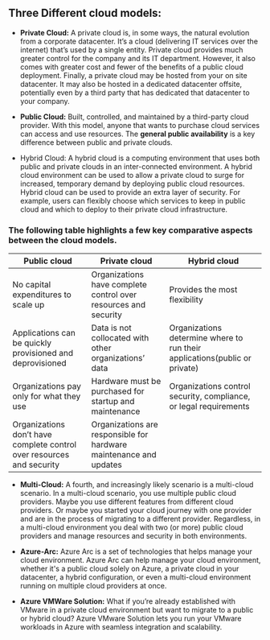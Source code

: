## Three Different cloud models:

- **Private Cloud:** 
	A private cloud is, in some ways, the natural evolution from a corporate datacenter. It’s a cloud (delivering IT services over the internet) that’s used by a single entity. Private cloud provides much greater control for the company and its IT department. However, it also comes with greater cost and fewer of the benefits of a public cloud deployment. Finally, a private cloud may be hosted from your on site datacenter. It may also be hosted in a dedicated datacenter offsite, potentially even by a third party that has dedicated that datacenter to your company.

- **Public Cloud:**
	Built, controlled, and maintained by a third-party cloud provider. With this model, anyone that wants to purchase cloud services can access and use resources. The **general public availability** is a key difference between public and private clouds.

- Hybrid Cloud:
	A hybrid cloud is a computing environment that uses both public and private clouds in an inter-connected environment. A hybrid cloud environment can be used to allow a private cloud to surge for increased, temporary demand by deploying public cloud resources. Hybrid cloud can be used to provide an extra layer of security. For example, users can flexibly choose which services to keep in public cloud and which to deploy to their private cloud infrastructure.

### The following table highlights a few key comparative aspects between the cloud models.

| **Public cloud**                                                      | **Private cloud**                                                  | **Hybrid cloud**                                                           |
| --------------------------------------------------------------------- | ------------------------------------------------------------------ | -------------------------------------------------------------------------- |
| No capital expenditures to scale up                                   | Organizations have complete control over resources and security    | Provides the most flexibility                                              |
| Applications can be quickly provisioned and deprovisioned             | Data is not collocated with other organizations’ data              | Organizations determine where to run their applications(public or private) |
| Organizations pay only for what they use                              | Hardware must be purchased for startup and maintenance             | Organizations control security, compliance, or legal requirements          |
| Organizations don’t have complete control over resources and security | Organizations are responsible for hardware maintenance and updates |                                                                            |

- **Multi-Cloud:** 
	A fourth, and increasingly likely scenario is a multi-cloud scenario. In a multi-cloud scenario, you use multiple public cloud providers. Maybe you use different features from different cloud providers. Or maybe you started your cloud journey with one provider and are in the process of migrating to a different provider. Regardless, in a multi-cloud environment you deal with two (or more) public cloud providers and manage resources and security in both environments.

- **Azure-Arc:** 
	Azure Arc is a set of technologies that helps manage your cloud environment. Azure Arc can help manage your cloud environment, whether it's a public cloud solely on Azure, a private cloud in your datacenter, a hybrid configuration, or even a multi-cloud environment running on multiple cloud providers at once.

- **Azure VMWare Solution:** 
	What if you’re already established with VMware in a private cloud environment but want to migrate to a public or hybrid cloud? Azure VMware Solution lets you run your VMware workloads in Azure with seamless integration and scalability.